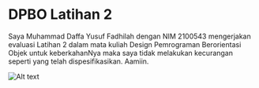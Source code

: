 # DPBO Latihan 2

Saya Muhammad Daffa Yusuf Fadhilah dengan NIM 2100543 mengerjakan evaluasi Latihan 2
dalam mata kuliah Design Pemrograman Berorientasi Objek
untuk keberkahanNya maka saya tidak melakukan kecurangan seperti
yang telah dispesifikasikan. Aamiin.

![Alt text](https://github.com/mdaffayusuff/DPBO_Latihan2/main/blob/img/Human1.png?raw=true "a title")
